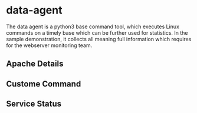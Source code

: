 # data-agent
The data agent is a python3 base command tool, which executes Linux commands on a timely base which can be further used for statistics. In the sample demonstration, it collects all meaning full information which requires for the webserver monitoring team.

## Apache Details

## Custome Command

## Service Status